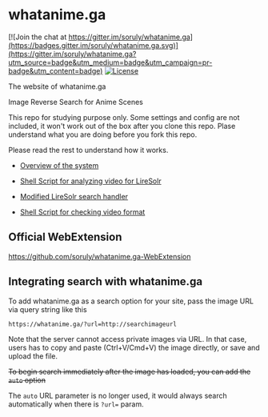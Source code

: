 # whatanime.ga

[![Join the chat at https://gitter.im/soruly/whatanime.ga](https://badges.gitter.im/soruly/whatanime.ga.svg)](https://gitter.im/soruly/whatanime.ga?utm_source=badge&utm_medium=badge&utm_campaign=pr-badge&utm_content=badge)
[![License](https://img.shields.io/github/license/soruly/whatanime.ga.svg?maxAge=2592000)](https://github.com/soruly/whatanime.ga/blob/master/LICENSE)

The website of whatanime.ga

Image Reverse Search for Anime Scenes

This repo for studying purpose only. Some settings and config are not included, it won't work out of the box after you clone this repo. Plase understand what you are doing before you fork this repo.

Please read the rest to understand how it works.

- [Overview of the system](https://go-talks.appspot.com/github.com/soruly/slides/whatanime.ga.slide)

- [Shell Script for analyzing video for LireSolr](https://gist.github.com/soruly/032613e350cdbbe7b0dbe4a7f60bbefd)

- [Modified LireSolr search handler](https://gist.github.com/soruly/6d162ac7cc807e3ceb98)

- [Shell Script for checking video format](https://gist.github.com/soruly/1f8ec6f0a8772dfb59e49389bdde991f)

## Official WebExtension
https://github.com/soruly/whatanime.ga-WebExtension

## Integrating search with whatanime.ga
To add whatanime.ga as a search option for your site, pass the image URL via query string like this
```
https://whatanime.ga/?url=http://searchimageurl
```
Note that the server cannot access private images via URL.
In that case, users has to copy and paste (Ctrl+V/Cmd+V) the image directly, or save and upload the file.

~~To begin search immediately after the image has loaded, you can add the `auto` option~~

The `auto` URL parameter is no longer used, it would always search automatically when there is `?url=` param.
